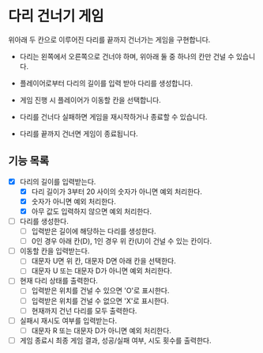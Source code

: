 # 다리 건너기 게임

위아래 두 칸으로 이루어진 다리를 끝까지 건너가는 게임을 구현합니다.

- 다리는 왼쪽에서 오른쪽으로 건너야 하며, 위아래 둘 중 하나의 칸만 건널 수 있습니다.

- 플레이어로부터 다리의 길이를 입력 받아 다리를 생성합니다.

- 게임 진행 시 플레이어가 이동할 칸을 선택합니다.

- 다리를 건너다 실패하면 게임을 재시작하거나 종료할 수 있습니다.

- 다리를 끝까지 건너면 게임이 종료됩니다.

## 기능 목록

- [X] 다리의 길이를 입력받는다.
  - [X] 다리 길이가 3부터 20 사이의 숫자가 아니면 예외 처리한다.
  - [X] 숫자가 아니면 예외 처리한다.
  - [X] 아무 값도 입력하지 않으면 예외 처리한다.

- [ ] 다리를 생성한다.
  - [ ] 입력받은 길이에 해당하는 다리를 생성한다.
  - [ ] 0인 경우 아래 칸(D), 1인 경우 위 칸(U)이 건널 수 있는 칸이다.

- [ ] 이동할 칸을 입력받는다.
  - [ ] 대문자 U면 위 칸, 대문자 D면 아래 칸을 선택한다.
  - [ ] 대문자 U 또는 대문자 D가 아니면 예외 처리한다.

- [ ] 현재 다리 상태를 출력한다.
  - [ ] 입력받은 위치를 건널 수 있으면 'O'로 표시한다.
  - [ ] 입력받은 위치를 건널 수 없으면 'X'로 표시한다.
  - [ ] 현재까지 건넌 다리를 모두 출력한다.

- [ ] 실패시 재시도 여부를 입력받는다.
  - [ ] 대문자 R 또는 대문자 D가 아니면 예외 처리한다.

- [ ] 게임 종료시 최종 게임 결과, 성공/실패 여부, 시도 횟수를 출력한다.
